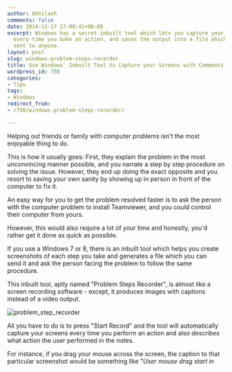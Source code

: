 ```yaml
---
author: Abhilash
comments: false
date: 2014-12-17 17:00:41+00:00
excerpt: Windows has a secret inbuilt tool which lets you capture your computer screen
  every time you make an action, and saves the output into a file which can be easily
  sent to anyone.
layout: post
slug: windows-problem-steps-recorder
title: Use Windows' Inbuilt Tool to Capture your Screens with Comments
wordpress_id: 750
categories:
- Tips
tags:
- Windows
redirect_from:
- /750/windows-problem-steps-recorder/

---
```


Helping out friends or family with computer problems isn't the most enjoyable thing to do.

This is how it usually goes: First, they explain the problem in the most unconvincing manner possible, and you narrate a step by step procedure on solving the issue. However, they end up doing the exact opposite and you resort to saving your own sanity by showing up in person in front of the computer to fix it.

An easy way for you to get the problem resolved faster is to ask the person with the computer problem to install Teamviewer, and you could control their computer from yours.

However, this would also require a lot of your time and honestly, you'd rather get it done as quick as possible.

If you use a Windows 7 or 8, there is an inbuilt tool which helps you create screenshots of each step you take and generates a file which you can send it and ask the person facing the problem to follow the same procedure.

This inbuilt tool, aptly named "Problem Steps Recorder", is almost like a screen recording software - except, it produces images with captions instead of a video output.

![problem_step_recorder](https://techcovered.github.io/images/problem_step_recorder.png)

All you have to do is to press "Start Record" and the tool will automatically capture your screens every time you perform an action and also _describes_ what action the user performed in the notes.

For instance, if you drag your mouse across the screen, the caption to that particular screenshot would be something like "_User mouse drag start in <Title of your current window>_" and "_User mouse drag end in <Title of your current window>_" along with the relevant time and date.

![problem_steps_output](https://techcovered.github.io/images/problem_steps_output.png)

PSR doesn't record any of the keystrokes you make, but it does record any special function keys or shortcuts you make.

The output file is a zip,which contains a file with the extension .mht. You can send the zip file to your friend and all he has to do is to open the file with Internet Explorer. And this is where the limitations start.



## Limitations:



1) You cannot save these screenshots individually to another file or as a separate image file.

2) You cannot edit the mht file and make the necessary CSS/HTML code changes to change anything. You cannot even change the description of the file without breaking the whole file.

3) The mht file can only be opened in Internet Explorer. Not that I personally hate IE, but being able to choose isn't a bad thing.

4) As mentioned earlier, this works only with Windows 7 and 8.

Though this isn't exactly an all round replacement to trust VNC or Teamviewer, this does serve the purpose.
